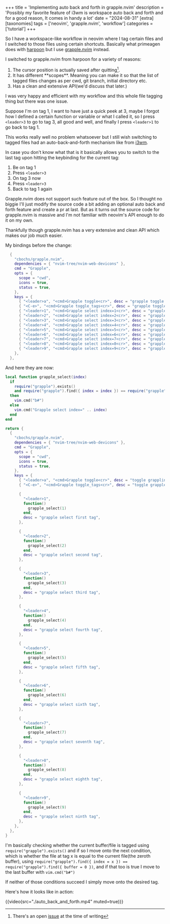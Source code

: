 +++
title = 'Implementing auto back and forth in grapple.nvim'
description = 'Possibly my favorite feature of i3wm is workspace auto back and forth and for a good reason, It comes in handy a lot'
date = "2024-08-31"
[extra]
[taxonomies]
tags = ['neovim', 'grapple.nvim', 'workflow']
categories = ['tutorial']
+++

So I have a workspace-like workflow in neovim where I tag certain files and I switched to those files using certain shortcuts. Basically what primeagen does with [harpoon](https://github.com/ThePrimeagen/harpoon) but I use [grapple.nvim](https://github.com/cbochs/grapple.nvim) instead.

I switched to grapple.nvim from harpoon for a variety of reasons:

  1. The cursor position is actually saved after quitting[^1].
  2. It has different \*\*scopes\*\*. Meaning you can make it so that the list of tagged files changes as per cwd, git branch, initial directory etc.
  3. Has a clean and extensive API(we'd discuss that later.)

I was very happy and efficient with my workflow and this whole file tagging thing but there was one issue.

Suppose I'm on tag 1, I want to have just a quick peek at 3, maybe I forgot how I defined a certain function or variable or what I called it, so I press `<leader>3` to go to tag 3, all good and well, and finally I press `<leader>1` to go back to tag 1.

This works really well no problem whatsoever but I still wish switching to tagged files had an auto-back-and-forth mechanism like from [i3wm](https://i3wm.org/).

In case you don't know what that is it basically allows you to switch to the last tag upon hitting the keybinding for the current tag:

  1. Be on tag 1
  2. Press `<leader>3`
  3. On tag 3 now
  4. Press `<leader>3`
  5. Back to tag 1 again

Grapple.nvim does not support such feature out of the box. So I thought no biggie I'll just modify the source code a bit adding an optional auto back and forth feature and create a pr at last.
But as it turns out the source code for grapple.nvim is massive and I'm not familiar with neovim's API enough to do it on my own.

Thankfully though grapple.nvim has a very extensive and clean API which makes our job much easier.

My bindings before the change:

```lua
  {
    "cbochs/grapple.nvim",
    dependencies = { "nvim-tree/nvim-web-devicons" },
    cmd = "Grapple",
    opts = {
      scope = "cwd",
      icons = true,
      status = true,
    },
    keys = {
      { "<leader>a", "<cmd>Grapple toggle<cr>", desc = "grapple toggle a file" },
      { "<C-e>", "<cmd>Grapple toggle_tags<cr>", desc = "grapple toggle tags menu" },
      { "<leader>1", "<cmd>Grapple select index=1<cr>", desc = "grapple select first tag" },
      { "<leader>2", "<cmd>Grapple select index=2<cr>", desc = "grapple select second tag" },
      { "<leader>3", "<cmd>Grapple select index=3<cr>", desc = "grapple select third tag" },
      { "<leader>4", "<cmd>Grapple select index=4<cr>", desc = "grapple select fourth tag" },
      { "<leader>5", "<cmd>Grapple select index=5<cr>", desc = "grapple select fifth tag" },
      { "<leader>6", "<cmd>Grapple select index=6<cr>", desc = "grapple select sixth tag" },
      { "<leader>7", "<cmd>Grapple select index=7<cr>", desc = "grapple select seventh tag" },
      { "<leader>8", "<cmd>Grapple select index=8<cr>", desc = "grapple select eighth tag" },
      { "<leader>9", "<cmd>Grapple select index=9<cr>", desc = "grapple select ninth tag" },
    },
  },
```

And here they are now:

```lua
local function grapple_select(index)
  if
    require("grapple").exists()
    and require("grapple").find({ index = index }) == require("grapple").find({ buffer = 0 })
  then
    vim.cmd("b#")
  else
    vim.cmd("Grapple select index=" .. index)
  end
end

return {
  {
    "cbochs/grapple.nvim",
    dependencies = { "nvim-tree/nvim-web-devicons" },
    cmd = "Grapple",
    opts = {
      scope = "cwd",
      icons = true,
      status = true,
    },
    keys = {
      { "<leader>a", "<cmd>Grapple toggle<cr>", desc = "toggle grappling a file" },
      { "<C-e>", "<cmd>Grapple toggle_tags<cr>", desc = "toggle grapple tags menu" },

      {
        "<leader>1",
        function()
          grapple_select(1)
        end,
        desc = "grapple select first tag",
      },

      {
        "<leader>2",
        function()
          grapple_select(2)
        end,
        desc = "grapple select second tag",
      },

      {
        "<leader>3",
        function()
          grapple_select(3)
        end,
        desc = "grapple select third tag",
      },

      {
        "<leader>4",
        function()
          grapple_select(4)
        end,
        desc = "grapple select fourth tag",
      },

      {
        "<leader>5",
        function()
          grapple_select(5)
        end,
        desc = "grapple select fifth tag",
      },

      {
        "<leader>6",
        function()
          grapple_select(6)
        end,
        desc = "grapple select sixth tag",
      },

      {
        "<leader>7",
        function()
          grapple_select(7)
        end,
        desc = "grapple select seventh tag",
      },

      {
        "<leader>8",
        function()
          grapple_select(8)
        end,
        desc = "grapple select eighth tag",
      },

      {
        "<leader>9",
        function()
          grapple_select(9)
        end,
        desc = "grapple select ninth tag",
      },
    },
  },
}
```

I'm basically checking whether the current buffer/file is tagged using `require("grapple").exists()` and if so I move onto the next condition, which is whether the file at tag x is equal to the current file(the zeroth buffer), using `require("grapple").find({ index = x }) == require("grapple").find({ buffer = 0 })`, and if that too is true I move to the last buffer with `vim.cmd("b#")`

If neither of those conditions succeed I simply move onto the desired tag.

Here's how it looks like in action:

{{video(src="./auto_back_and_forth.mp4" muted=true)}}

[^1]: There's an open [issue](https://github.com/ThePrimeagen/harpoon/issues/441) at the time of writing
